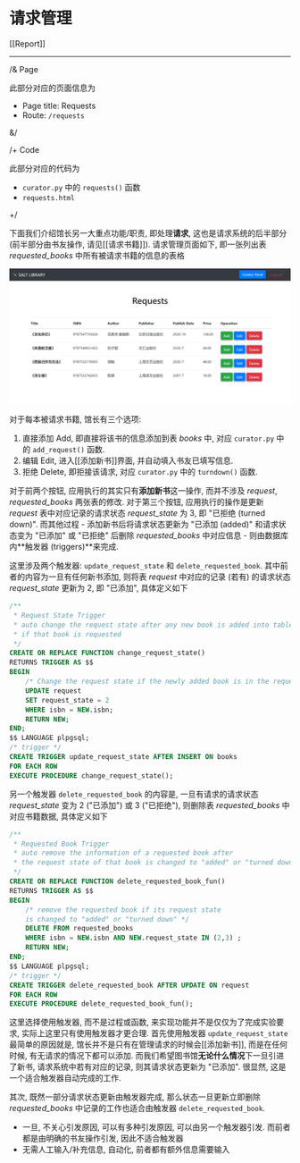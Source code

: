 # 请求管理

[[Report]]

---

/& Page

此部分对应的页面信息为

* Page title: Requests
* Route: `/requests`

&/

/+ Code

此部分对应的代码为

* `curator.py` 中的 `requests()` 函数
* `requests.html`

+/

下面我们介绍馆长另一大重点功能/职责, 即处理**请求**, 这也是请求系统的后半部分 (前半部分由书友操作, 请见[[请求书籍]]). 请求管理页面如下, 即一张列出表 *requested_books* 中所有被请求书籍的信息的表格

![requests](img/requests.png)

对于每本被请求书籍, 馆长有三个选项:

1. 直接添加 Add, 即直接将该书的信息添加到表 *books* 中, 对应 `curator.py` 中的 `add_request()` 函数.
2. 编辑 Edit, 进入[[添加新书]]界面, 并自动填入书友已填写信息.
3. 拒绝 Delete, 即拒接该请求, 对应 `curator.py` 中的 `turndown()` 函数.

对于前两个按钮, 应用执行的其实只有**添加新书**这一操作, 而并不涉及 *request*, *requested_books* 两张表的修改. 对于第三个按钮, 应用执行的操作是更新 *request* 表中对应记录的请求状态 *request_state* 为 3, 即 "已拒绝 (turned down)". 而其他过程 - 添加新书后将请求状态更新为 "已添加 (added)" 和请求状态变为 "已添加" 或 "已拒绝" 后删除 *requested_books* 中对应信息 - 则由数据库内**触发器 (triggers)**来完成.

这里涉及两个触发器: `update_request_state` 和 `delete_requested_book`. 其中前者的内容为一旦有任何新书添加, 则将表 *request* 中对应的记录 (若有) 的请求状态 *request_state* 更新为 2, 即 "已添加", 具体定义如下

```sql
/**
 * Request State Trigger
 * auto change the request state after any new book is added into table books
 * if that book is requested
 */
CREATE OR REPLACE FUNCTION change_request_state()
RETURNS TRIGGER AS $$
BEGIN
    /* Change the request state if the newly added book is in the requests */
    UPDATE request
    SET request_state = 2
    WHERE isbn = NEW.isbn;
    RETURN NEW;
END;
$$ LANGUAGE plpgsql;
/* trigger */
CREATE TRIGGER update_request_state AFTER INSERT ON books
FOR EACH ROW
EXECUTE PROCEDURE change_request_state();
```

另一个触发器 `delete_requested_book` 的内容是, 一旦有请求的请求状态 *request_state* 变为 2 ("已添加") 或 3 ("已拒绝"), 则删除表 *requested_books* 中对应书籍数据, 具体定义如下

```sql
/**
 * Requested Book Trigger
 * auto remove the information of a requested book after 
 * the request state of that book is changed to "added" or "turned down"
 */
CREATE OR REPLACE FUNCTION delete_requested_book_fun()
RETURNS TRIGGER AS $$
BEGIN
    /* remove the requested book if its request state
    is changed to "added" or "turned down" */
    DELETE FROM requested_books
    WHERE isbn = NEW.isbn AND NEW.request_state IN (2,3) ;
    RETURN NEW;
END;
$$ LANGUAGE plpgsql;
/* trigger */
CREATE TRIGGER delete_requested_book AFTER UPDATE ON request
FOR EACH ROW
EXECUTE PROCEDURE delete_requested_book_fun();
```

这里选择使用触发器, 而不是过程或函数, 来实现功能并不是仅仅为了完成实验要求, 实际上这里只有使用触发器才更合理. 首先使用触发器 `update_request_state` 最简单的原因就是, 馆长并不是只有在管理请求的时候会[[添加新书]], 而是在任何时候, 有无请求的情况下都可以添加. 而我们希望图书馆**无论什么情况**下一旦引进了新书, 请求系统中若有对应的记录, 则其请求状态更新为 "已添加". 很显然, 这是一个适合触发器自动完成的工作.

其次, 既然一部分请求状态更新由触发器完成, 那么状态一旦更新立即删除 *requested_books* 中记录的工作也适合由触发器 `delete_requested_book`.

* 一旦, 不关心引发原因, 可以有多种引发原因, 可以由另一个触发器引发. 而前者都是由明确的书友操作引发, 因此不适合触发器
* 无需人工输入/补充信息, 自动化, 前者都有额外信息需要输入